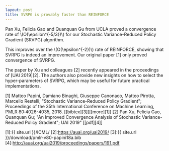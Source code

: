 ```yaml
---
layout: post
title: SVRPG is provably faster than REINFORCE
---
```


Pan Xu, Felicia Gao and Quanquan Gu from UCLA proved a convergence rate of \\(O(\epsilon^{-5/3})\\) for our Stochastic Variance-Reduced Policy Gradient (SRVPG) algorithm.

This improves over the \\(O(\epsilon^{-2})\\) rate of REINFORCE, showing that SVRPG is indeed an improvement. Our original paper [1] only proved convergence of SVRPG.

The paper by Xu and colleagues [2] recently appeared in the proceedings of [UAI 2019][2]. The authors also provide new insights on how to select the hyper-parameters of SVRPG, which may be useful for future practical implementations.




\[1\] Matteo Papini, Damiano Binaghi, Giuseppe Canonaco, Matteo Pirotta, Marcello Restelli; "Stochastic Variance-Reduced Policy Gradient"; Proceedings of the 35th International Conference on Machine Learning, PMLR 80:4026-4035, 2018. \[[bibtex][3]\]\[[more][1]\]
\[2\] Pan Xu, Felicia Gao, Quanquan Gu; "An Improved Convergence Analysis of Stochastic Variance-Reduced Policy Gradient"; UAI 2019" \[[pdf][4]\]

[1]:{{ site.url }}/ICML/
[2]:https://auai.org/uai2019/
[3]:{{ site.url }}/download/pmlr-v80-papini18a.bib
[4]:http://auai.org/uai2019/proceedings/papers/191.pdf

